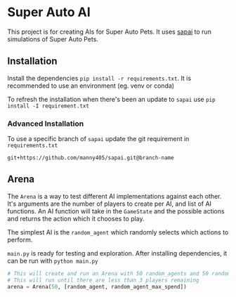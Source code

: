 # Super Auto AI

This project is for creating AIs for Super Auto Pets. It uses [sapai](https://github.com/manny405/sapai) to run
simulations of Super Auto Pets.

## Installation

Install the dependencies `pip install -r requirements.txt`. It is recommended to use an environment (eg. venv or conda)

To refresh the installation when there's been an update to `sapai` use `pip install -I requirement.txt`

### Advanced Installation

To use a specific branch of `sapai` update the git requirement in `requirements.txt`

```
git+https://github.com/manny405/sapai.git@branch-name
```

## Arena

The `Arena` is a way to test different AI implementations against each other. It's arguments are the number of players
to create per AI, and list of AI functions.
An AI function will take in the `GameState` and the possible actions and returns the action which it chooses to play.

The simplest AI is the `random_agent` which randomly selects which actions to perform.

`main.py` is ready for testing and exploration. After installing dependencies, it can be run with `python main.py`

```py
# This will create and run an Arena with 50 random_agents and 50 random_agent_max_spend
# This will run until there are less than 3 players remaining
arena = Arena(50, [random_agent, random_agent_max_spend])
```
